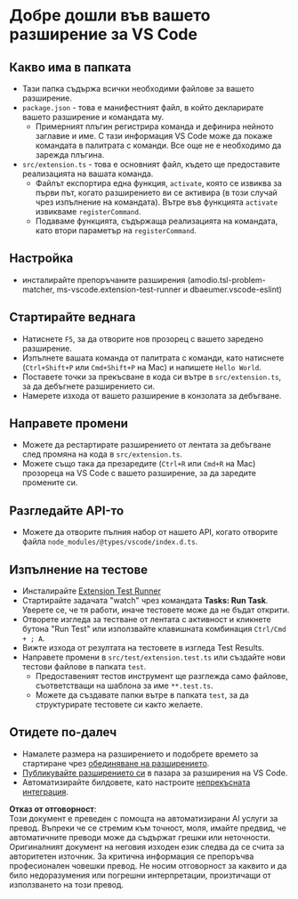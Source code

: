 # Добре дошли във вашето разширение за VS Code

## Какво има в папката

* Тази папка съдържа всички необходими файлове за вашето разширение.
* `package.json` - това е манифестният файл, в който декларирате вашето разширение и командата му.
  * Примерният плъгин регистрира команда и дефинира нейното заглавие и име. С тази информация VS Code може да покаже командата в палитрата с команди. Все още не е необходимо да зарежда плъгина.
* `src/extension.ts` - това е основният файл, където ще предоставите реализацията на вашата команда.
  * Файлът експортира една функция, `activate`, която се извиква за първи път, когато разширението ви се активира (в този случай чрез изпълнение на командата). Вътре във функцията `activate` извикваме `registerCommand`.
  * Подаваме функцията, съдържаща реализацията на командата, като втори параметър на `registerCommand`.

## Настройка

* инсталирайте препоръчаните разширения (amodio.tsl-problem-matcher, ms-vscode.extension-test-runner и dbaeumer.vscode-eslint)

## Стартирайте веднага

* Натиснете `F5`, за да отворите нов прозорец с вашето заредено разширение.
* Изпълнете вашата команда от палитрата с команди, като натиснете (`Ctrl+Shift+P` или `Cmd+Shift+P` на Mac) и напишете `Hello World`.
* Поставете точки за прекъсване в кода си вътре в `src/extension.ts`, за да дебъгнете разширението си.
* Намерете изхода от вашето разширение в конзолата за дебъгване.

## Направете промени

* Можете да рестартирате разширението от лентата за дебъгване след промяна на кода в `src/extension.ts`.
* Можете също така да презаредите (`Ctrl+R` или `Cmd+R` на Mac) прозореца на VS Code с вашето разширение, за да заредите промените си.

## Разгледайте API-то

* Можете да отворите пълния набор от нашето API, когато отворите файла `node_modules/@types/vscode/index.d.ts`.

## Изпълнение на тестове

* Инсталирайте [Extension Test Runner](https://marketplace.visualstudio.com/items?itemName=ms-vscode.extension-test-runner)
* Стартирайте задачата "watch" чрез командата **Tasks: Run Task**. Уверете се, че тя работи, иначе тестовете може да не бъдат открити.
* Отворете изгледа за тестване от лентата с активност и кликнете бутона "Run Test" или използвайте клавишната комбинация `Ctrl/Cmd + ; A`.
* Вижте изхода от резултата на тестовете в изгледа Test Results.
* Направете промени в `src/test/extension.test.ts` или създайте нови тестови файлове в папката `test`.
  * Предоставеният тестов инструмент ще разглежда само файлове, съответстващи на шаблона за име `**.test.ts`.
  * Можете да създавате папки вътре в папката `test`, за да структурирате тестовете си както желаете.

## Отидете по-далеч

* Намалете размера на разширението и подобрете времето за стартиране чрез [обединяване на разширението](https://code.visualstudio.com/api/working-with-extensions/bundling-extension?WT.mc_id=aiml-137032-kinfeylo).
* [Публикувайте разширението си](https://code.visualstudio.com/api/working-with-extensions/publishing-extension?WT.mc_id=aiml-137032-kinfeylo) в пазара за разширения на VS Code.
* Автоматизирайте билдовете, като настроите [непрекъсната интеграция](https://code.visualstudio.com/api/working-with-extensions/continuous-integration?WT.mc_id=aiml-137032-kinfeylo).

**Отказ от отговорност**:  
Този документ е преведен с помощта на автоматизирани AI услуги за превод. Въпреки че се стремим към точност, моля, имайте предвид, че автоматичните преводи може да съдържат грешки или неточности. Оригиналният документ на неговия изходен език следва да се счита за авторитетен източник. За критична информация се препоръчва професионален човешки превод. Не носим отговорност за каквито и да било недоразумения или погрешни интерпретации, произтичащи от използването на този превод.